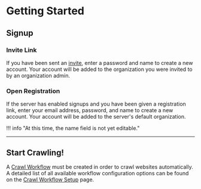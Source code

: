 # Getting Started

## Signup

### Invite Link

If you have been sent an [invite](org-settings#members), enter a password and name to create a new account. Your account will be added to the organization you were invited to by an organization admin.

### Open Registration

If the server has enabled signups and you have been given a registration link, enter your email address, password, and name to create a new account. Your account will be added to the server's default organization.

!!! info "At this time, the name field is not yet editable."

---

## Start Crawling!

A [Crawl Workflow](crawl-workflows) must be created in order to crawl websites automatically. A detailed list of all available workflow configuration options can be found on the [Crawl Workflow Setup](workflow-setup) page.
